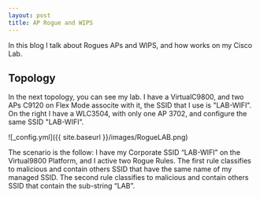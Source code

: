 ```yaml
---
layout: post
title: AP Rogue and WIPS
---
```


In this blog I talk about Rogues APs and WIPS, and how works on my Cisco Lab.

## Topology

In the next topology, you can see my lab. I have a VirtualC9800, and two APs C9120 on Flex Mode associte with it, the SSID that I use is "LAB-WIFI". On the right I have a WLC3504, with only one AP 3702, and configure the same SSID "LAB-WIFI".

![_config.yml]({{ site.baseurl }}/images/RogueLAB.png)

The scenario is the follow:
I have my Corporate SSID “LAB-WIFI” on the Virtual9800 Platform, and I active two Rogue Rules. The first rule classifies to malicious and contain others SSID that have the same name of my managed SSID. The second rule classifies to malicious and contain others SSID that contain the sub-string “LAB”.

